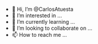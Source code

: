- 👋 Hi, I’m @CarlosAtuesta
- 👀 I’m interested in ...
- 🌱 I’m currently learning ...
- 💞️ I’m looking to collaborate on ...
- 📫 How to reach me ...

<!---
CarlosAtuesta/CarlosAtuesta is a ✨ special ✨ repository because its `README.md` (this file) appears on your GitHub profile.
You can click the Preview link to take a look at your changes.
--->

